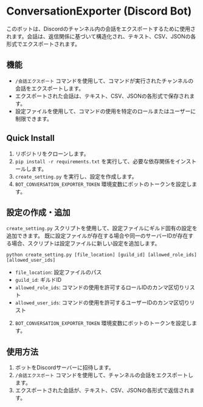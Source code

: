 # ConversationExporter (Discord Bot)

このボットは、Discordのチャンネル内の会話をエクスポートするために使用されます。会話は、返信関係に基づいて構造化され、テキスト、CSV、JSONの各形式でエクスポートされます。

## 機能

- `/会話エクスポート` コマンドを使用して、コマンドが実行されたチャンネルの会話をエクスポートします。
- エクスポートされた会話は、テキスト、CSV、JSONの各形式で保存されます。
- 設定ファイルを使用して、コマンドの使用を特定のロールまたはユーザーに制限できます。

## Quick Install

1. リポジトリをクローンします。
2. `pip install -r requirements.txt` を実行して、必要な依存関係をインストールします。
3. `create_setting.py` を実行し、設定を作成します。
4. `BOT_CONVERSATION_EXPORTER_TOKEN` 環境変数にボットのトークンを設定します。

## 設定の作成・追加

`create_setting.py` スクリプトを使用して、設定ファイルにギルド固有の設定を追加できます。
既に設定ファイルが存在する場合や同一のサーバーIDが存在する場合、スクリプトは設定ファイルに新しい設定を追加します。

```
python create_setting.py [file_location] [guild_id] [allowed_role_ids] [allowed_user_ids]
```

- `file_location`: 設定ファイルのパス
- `guild_id`: ギルドID
- `allowed_role_ids`: コマンドの使用を許可するロールIDのカンマ区切りリスト
- `allowed_user_ids`: コマンドの使用を許可するユーザーIDのカンマ区切りリスト

2. `BOT_CONVERSATION_EXPORTER_TOKEN` 環境変数にボットのトークンを設定します。

## 使用方法

1. ボットをDiscordサーバーに招待します。
2. `/会話エクスポート` コマンドを使用して、チャンネルの会話をエクスポートします。
3. エクスポートされた会話が、テキスト、CSV、JSONの各形式で返信されます。